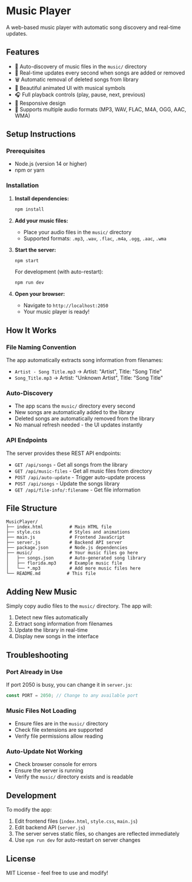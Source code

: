 # Music Player

A web-based music player with automatic song discovery and real-time updates.

## Features

- 🎵 Auto-discovery of music files in the `music/` directory
- 🔄 Real-time updates every second when songs are added or removed
- 🗑️ Automatic removal of deleted songs from library
- 🎨 Beautiful animated UI with musical symbols
- 🎧 Full playback controls (play, pause, next, previous)
- 📱 Responsive design
- 🎯 Supports multiple audio formats (MP3, WAV, FLAC, M4A, OGG, AAC, WMA)

## Setup Instructions

### Prerequisites
- Node.js (version 14 or higher)
- npm or yarn

### Installation

1. **Install dependencies:**
   ```bash
   npm install
   ```

2. **Add your music files:**
   - Place your audio files in the `music/` directory
   - Supported formats: `.mp3`, `.wav`, `.flac`, `.m4a`, `.ogg`, `.aac`, `.wma`

3. **Start the server:**
   ```bash
   npm start
   ```
   
   For development (with auto-restart):
   ```bash
   npm run dev
   ```

4. **Open your browser:**
   - Navigate to `http://localhost:2050`
   - Your music player is ready!

## How It Works

### File Naming Convention
The app automatically extracts song information from filenames:
- `Artist - Song Title.mp3` → Artist: "Artist", Title: "Song Title"
- `Song_Title.mp3` → Artist: "Unknown Artist", Title: "Song Title"

### Auto-Discovery
- The app scans the `music/` directory every second
- New songs are automatically added to the library
- Deleted songs are automatically removed from the library
- No manual refresh needed - the UI updates instantly

### API Endpoints

The server provides these REST API endpoints:

- `GET /api/songs` - Get all songs from the library
- `GET /api/music-files` - Get all music files from directory
- `POST /api/auto-update` - Trigger auto-update process
- `POST /api/songs` - Update the songs library
- `GET /api/file-info/:filename` - Get file information

## File Structure

```
MusicPlayer/
├── index.html          # Main HTML file
├── style.css           # Styles and animations
├── main.js             # Frontend JavaScript
├── server.js           # Backend API server
├── package.json        # Node.js dependencies
├── music/              # Your music files go here
│   ├── songs.json      # Auto-generated song library
│   ├── florida.mp3     # Example music file
│   └── *.mp3           # Add more music files here
└── README.md          # This file
```

## Adding New Music

Simply copy audio files to the `music/` directory. The app will:
1. Detect new files automatically
2. Extract song information from filenames
3. Update the library in real-time
4. Display new songs in the interface

## Troubleshooting

### Port Already in Use
If port 2050 is busy, you can change it in `server.js`:
```javascript
const PORT = 2050; // Change to any available port
```

### Music Files Not Loading
- Ensure files are in the `music/` directory
- Check file extensions are supported
- Verify file permissions allow reading

### Auto-Update Not Working
- Check browser console for errors
- Ensure the server is running
- Verify the `music/` directory exists and is readable

## Development

To modify the app:
1. Edit frontend files (`index.html`, `style.css`, `main.js`)
2. Edit backend API (`server.js`)
3. The server serves static files, so changes are reflected immediately
4. Use `npm run dev` for auto-restart on server changes

## License

MIT License - feel free to use and modify!
